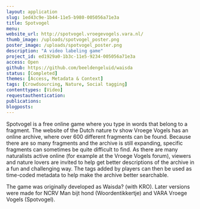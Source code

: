 ```yaml
---
layout: application
slug: 1ed43c9e-1b44-11e5-b980-005056a71e3a
title: Spotvogel
menu: 
website_url: http://spotvogel.vroegevogels.vara.nl/
thumb_image: /uploads/spotvogel_poster.png
poster_image: /uploads/spotvogel_poster.png
description: "A video labeling game"
project_id: ed1929a0-1b3c-11e5-9234-005056a71e3a
access: Open
github: https://github.com/beeldengeluid/waisda
status: [Completed]
themes: [Access, Metadata & Context]
tags: [Crowdsourcing, Nature, Social tagging]
contenttypes: [Video]
requestauthentication: 
publications: 
blogposts: 
---
```


Spotvogel is a free online game where you type in words that belong to a fragment. The website of the Dutch nature tv show Vroege Vogels has an online archive, where over 600 different fragments can be found. Because there are so many fragments and the archive is still expanding, specific fragments can sometimes be quite difficult to find. As there are many naturalists active online (for example at the Vroege Vogels forum), viewers and nature lovers are invited to help get better descriptions of the archive in a fun and challenging way. The tags added by players can then be used as time-coded metadata to help make the archive better searchable.

The game was originally developed as Waisda? (with KRO). Later versions were made for NCRV Man bijt hond (Woordentikkertje) and VARA Vroege Vogels (Spotvogel).
